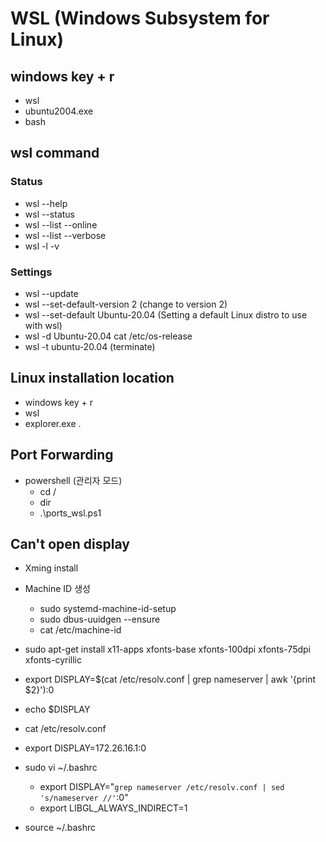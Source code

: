 # WSL (Windows Subsystem for Linux)

## windows key + r

- wsl
- ubuntu2004.exe
- bash

## wsl command

### Status

- wsl --help
- wsl --status
- wsl --list --online
- wsl --list --verbose
- wsl -l -v

### Settings

- wsl --update
- wsl --set-default-version 2 (change to version 2)
- wsl --set-default Ubuntu-20.04 (Setting a default Linux distro to use with wsl)
- wsl -d Ubuntu-20.04 cat /etc/os-release
- wsl -t ubuntu-20.04 (terminate)

## Linux installation location

- windows key + r
- wsl
- explorer.exe .

## Port Forwarding

- powershell (관리자 모드)
  - cd /
  - dir
  - .\ports_wsl.ps1

## Can't open display

- Xming install
- Machine ID 생성

  - sudo systemd-machine-id-setup
  - sudo dbus-uuidgen --ensure
  - cat /etc/machine-id

- sudo apt-get install x11-apps xfonts-base xfonts-100dpi xfonts-75dpi xfonts-cyrillic
- export DISPLAY=$(cat /etc/resolv.conf | grep nameserver | awk '{print $2}'):0
- echo $DISPLAY
- cat /etc/resolv.conf
- export DISPLAY=172.26.16.1:0
- sudo vi ~/.bashrc

  - export DISPLAY="`grep nameserver /etc/resolv.conf | sed 's/nameserver //'`:0"
  - export LIBGL_ALWAYS_INDIRECT=1

- source ~/.bashrc
